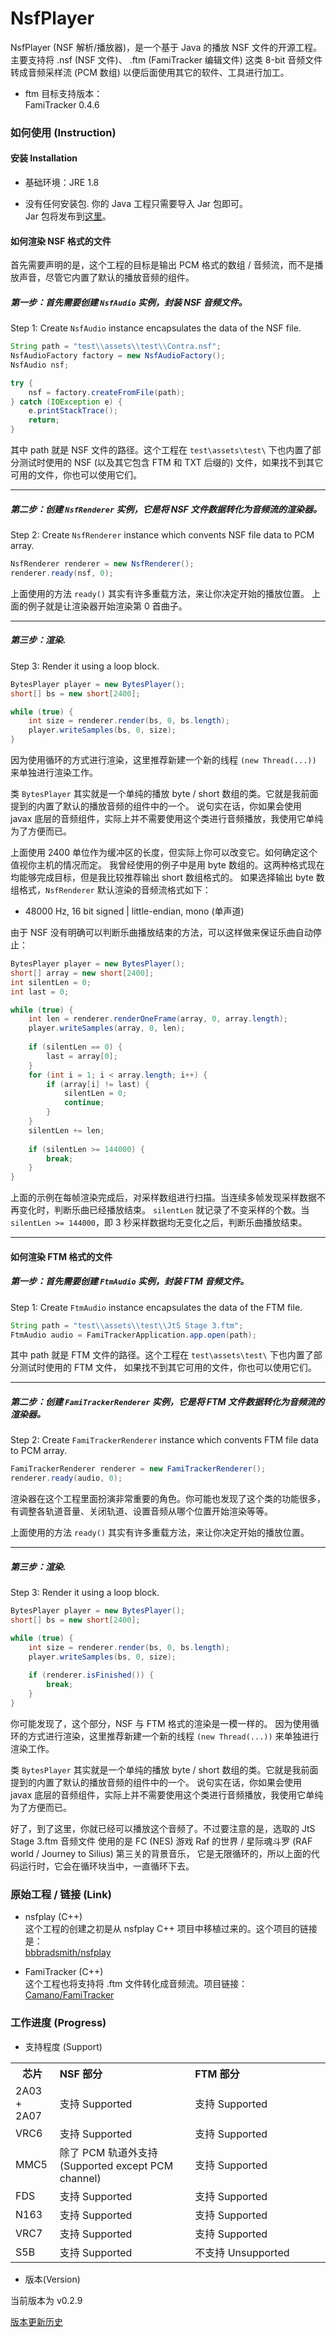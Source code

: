 # NsfPlayer

NsfPlayer (NSF 解析/播放器)，是一个基于 Java 的播放 NSF 文件的开源工程。
主要支持将 .nsf (NSF 文件)、 .ftm (FamiTracker 编辑文件) 这类 8-bit 音频文件转成音频采样流 (PCM 数组)
以便后面使用其它的软件、工具进行加工。

*	ftm 目标支持版本：
	<br>FamiTracker 0.4.6

### 如何使用 (Instruction)

#### 安装 Installation

*	基础环境：JRE 1.8

*	没有任何安装包. 你的 Java 工程只需要导入 Jar 包即可。
	<br>Jar 包将发布到[这里](https://github.com/Gnzdream/NsfPlayer/releases)。

#### 如何渲染 NSF 格式的文件

首先需要声明的是，这个工程的目标是输出 PCM 格式的数组 / 音频流，而不是播放声音，尽管它内置了默认的播放音频的组件。

##### 第一步：首先需要创建 ``NsfAudio`` 实例，封装 NSF 音频文件。

Step 1: Create ``NsfAudio`` instance encapsulates the data of the NSF file.

``` Java
String path = "test\\assets\\test\\Contra.nsf";
NsfAudioFactory factory = new NsfAudioFactory();
NsfAudio nsf;

try {
	nsf = factory.createFromFile(path);
} catch (IOException e) {
	e.printStackTrace();
	return;
}
```

其中 path 就是 NSF 文件的路径。这个工程在 ``test\assets\test\`` 下也内置了部分测试时使用的 NSF
(以及其它包含 FTM 和 TXT 后缀的) 文件，如果找不到其它可用的文件，你也可以使用它们。

---

##### 第二步：创建 ``NsfRenderer`` 实例，它是将 NSF 文件数据转化为音频流的渲染器。

Step 2: Create ``NsfRenderer`` instance which convents NSF file data to PCM array.

``` Java
NsfRenderer renderer = new NsfRenderer();
renderer.ready(nsf, 0);
```

上面使用的方法 ``ready()`` 其实有许多重载方法，来让你决定开始的播放位置。
上面的例子就是让渲染器开始渲染第 0 首曲子。

---

##### 第三步：渲染.

Step 3: Render it using a loop block.

``` Java
BytesPlayer player = new BytesPlayer();
short[] bs = new short[2400];

while (true) {
	int size = renderer.render(bs, 0, bs.length);
	player.writeSamples(bs, 0, size);
}
```

因为使用循环的方式进行渲染，这里推荐新建一个新的线程 ``(new Thread(...))`` 来单独进行渲染工作。

类 ``BytesPlayer`` 其实就是一个单纯的播放 byte / short 数组的类。它就是我前面提到的内置了默认的播放音频的组件中的一个。
说句实在话，你如果会使用 javax 底层的音频组件，实际上并不需要使用这个类进行音频播放，我使用它单纯为了方便而已。

上面使用 2400 单位作为缓冲区的长度，但实际上你可以改变它。如何确定这个值视你主机的情况而定。
我曾经使用的例子中是用 byte 数组的。这两种格式现在均能够完成目标，但是我比较推荐输出 short 数组格式的。
如果选择输出 byte 数组格式，``NsfRenderer`` 默认渲染的音频流格式如下：

*	48000 Hz, 16 bit signed | little-endian, mono (单声道)

由于 NSF 没有明确可以判断乐曲播放结束的方法，可以这样做来保证乐曲自动停止：

``` Java
BytesPlayer player = new BytesPlayer();
short[] array = new short[2400];
int silentLen = 0;
int last = 0;

while (true) {
	int len = renderer.renderOneFrame(array, 0, array.length);
	player.writeSamples(array, 0, len);
	
	if (silentLen == 0) {
		last = array[0];
	}
	for (int i = 1; i < array.length; i++) {
		if (array[i] != last) {
			silentLen = 0;
			continue;
		}
	}
	silentLen += len;
	
	if (silentLen >= 144000) {
		break;
	}
}
```

上面的示例在每帧渲染完成后，对采样数组进行扫描。当连续多帧发现采样数据不再变化时，判断乐曲已经播放结束。
``silentLen`` 就记录了不变采样的个数。当 ``silentLen >= 144000``，即 3 秒采样数据均无变化之后，判断乐曲播放结束。

---

#### 如何渲染 FTM 格式的文件

##### 第一步：首先需要创建 ``FtmAudio`` 实例，封装 FTM 音频文件。

Step 1: Create ``FtmAudio`` instance encapsulates the data of the FTM file.

``` Java
String path = "test\\assets\\test\\JtS Stage 3.ftm";
FtmAudio audio = FamiTrackerApplication.app.open(path);
```

其中 path 就是 FTM 文件的路径。这个工程在 ``test\assets\test\`` 下也内置了部分测试时使用的 FTM 文件，
如果找不到其它可用的文件，你也可以使用它们。

---

##### 第二步：创建 ``FamiTrackerRenderer`` 实例，它是将 FTM 文件数据转化为音频流的渲染器。

Step 2: Create ``FamiTrackerRenderer`` instance which convents FTM file data to PCM array.

``` Java
FamiTrackerRenderer renderer = new FamiTrackerRenderer();
renderer.ready(audio, 0);
```

渲染器在这个工程里面扮演非常重要的角色。你可能也发现了这个类的功能很多，
有调整各轨道音量、关闭轨道、设置音频从哪个位置开始渲染等等。

上面使用的方法 ``ready()`` 其实有许多重载方法，来让你决定开始的播放位置。

---

##### 第三步：渲染.

Step 3: Render it using a loop block.

``` Java
BytesPlayer player = new BytesPlayer();
short[] bs = new short[2400];

while (true) {
	int size = renderer.render(bs, 0, bs.length);
	player.writeSamples(bs, 0, size);
	
	if (renderer.isFinished()) {
		break;
	}
}
```

你可能发现了，这个部分，NSF 与 FTM 格式的渲染是一模一样的。
因为使用循环的方式进行渲染，这里推荐新建一个新的线程 ``(new Thread(...))`` 来单独进行渲染工作。

类 ``BytesPlayer`` 其实就是一个单纯的播放 byte / short 数组的类。它就是我前面提到的内置了默认的播放音频的组件中的一个。
说句实在话，你如果会使用 javax 底层的音频组件，实际上并不需要使用这个类进行音频播放，我使用它单纯为了方便而已。

好了，到了这里，你就已经可以播放这个音频了。不过要注意的是，选取的 JtS Stage 3.ftm 音频文件
使用的是 FC (NES) 游戏 Raf 的世界 / 星际魂斗罗 (RAF world / Journey to Silius) 第三关的背景音乐，
它是无限循环的，所以上面的代码运行时，它会在循环块当中，一直循环下去。

### 原始工程 / 链接 (Link)

*	nsfplay (C++)
	<br>这个工程的创建之初是从 nsfplay C++ 项目中移植过来的。这个项目的链接是：
	<br>[bbbradsmith/nsfplay](https://github.com/bbbradsmith/nsfplay)

*	FamiTracker (C++)
	<br>这个工程也将支持将 .ftm 文件转化成音频流。项目链接：
	<br>[Camano/FamiTracker](https://github.com/Camano/FamiTracker)

### 工作进度 (Progress)

*	支持程度 (Support)

<table>
	<tr>
		<th width=10%>芯片</th>
		<th width=40% align="left">
			NSF 部分
		</th>
		<th width=40% align="left">
			FTM 部分
		</th>
	</tr>
	<tr>
		<td width=10%>2A03 + 2A07</td>
		<td width=40% align="left">
			支持 Supported
		</td>
		<td width=40% align="left">
			支持 Supported
		</td>
	</tr>
	<tr>
		<td width=10%>VRC6</td>
		<td width=40% align="left">
			支持 Supported
		</td>
		<td width=40% align="left">
			支持 Supported
		</td>
	</tr>
	<tr>
		<td width=10%>MMC5</td>
		<td width=40% align="left">
			除了 PCM 轨道外支持 (Supported except PCM channel)
		</td>
		<td width=40% align="left">
			支持 Supported
		</td>
	</tr>
	<tr>
		<td width=10%>FDS</td>
		<td width=40% align="left">
			支持 Supported
		</td>
		<td width=40% align="left">
			支持 Supported
		</td>
	</tr>
	<tr>
		<td width=10%>N163</td>
		<td width=40% align="left">
			支持 Supported
		</td>
		<td width=40% align="left">
			支持 Supported
		</td>
	</tr>
	<tr>
		<td width=10%>VRC7</td>
		<td width=40% align="left">
			支持 Supported
		</td>
		<td width=40% align="left">
			支持 Supported
		</td>
	</tr>
	<tr>
		<td width=10%>S5B</td>
		<td width=40% align="left">
			支持 Supported
		</td>
		<td width=40% align="left">
			不支持 Unsupported
		</td>
	</tr>
</table>

*	版本(Version)

当前版本为 v0.2.9

[版本更新历史](doc/version.md)
